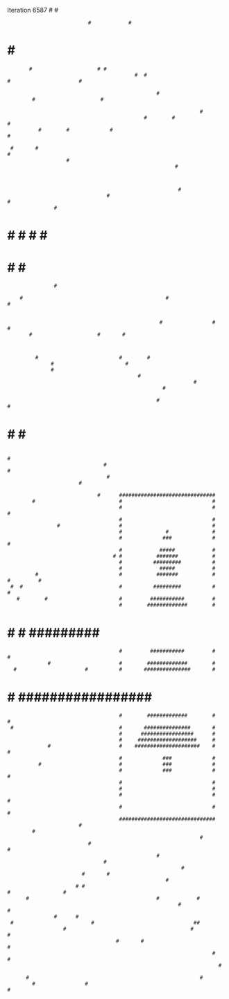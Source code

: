Iteration 6587
                                                                                  #                # 
                                                                                                     
                              #            #                                                         
 #     #                                     #                                                       
           #                     # #                                                                 
                                             #  #                            #                      #
                                                                                                     
                                                    #                                                
            #                     #                                                                  
                                                                                                     
                                                                  #                                  
                                                #        #                    #                      
              #        #             #                                       #                       
                                                                                                     
     #       #                                                            #                          
                       #                                                                             
                                                          #                                          
 #                                                                                                   
                                                                                                     
                                                           #                                         
                                    #                                             #                  
                   #                                                                                 
#               #     #        #                                                           #  #      
                                                                                                     
  #                                                              #                           #  #    
                   #                                                                                 
                                                                                                     
        #                                              #                                       #     
                                                                                                     
                                                                                                     
                                                     #                #         #                    
           #                     #       #                                                           
#                                                                                                    
             #                          #        #                                                   
                  #                       #                                                          
                  #                                                                                  
                                              #                                                      
                                                                #                                    
                                                      #                                              
                                                                                                     
                                                    #                                       #        
   #                     #               #                #                                          
                                                                                            #        
                                   #                                       #                         
                                    #                                                                
                           #                                                                         
                                                                                                     
                                 #      ###############################                              
            #                           #                             #                              
                                        #                             #          #                   
                                        #                             #                              
                    #                   #                             #                              
                                        #              #              #                              
                                        #             ###             #                   #          
                                        #            #####            #                              
                                      # #           #######           #                              
                                        #          #########          #                              
                                        #            #####            #                              
             #                          #           #######           #           #         #        
     #  #                               #          #########          #     #                        
       #        #                       #         ###########         #                              
                                        #        #############        #                              
 #   #                                  #          #########          #                              
                                        #         ###########         #       #                      
                 #                      #        #############        #                              
      #                      #          #       ###############       #                              
#                                       #      #################      #                              
                                        #        #############        #    #                         
     #                                  #       ###############       #                              
                                        #      #################      #                              
                                        #     ###################     #                              
                 #                      #    #####################    #                   #          
                                        #             ###             #                              
              #                         #             ###             #                              
                                        #             ###             #            #                 
                                        #                             #                              
                                        #                             #                              
                                        #                             #   #                          
                                        #                             #            #                 
                                        ###############################                              
                           #                                                                         
            #                                                                                        
                                                                  #                                  
                              #                                                    #                 
                                                    #                                                
                                   #                                                                 
                                                            #                                        
                            #       #                                                                
                                                       #                                             
                          # #                                                #                 #     
          #                                         #            #                                   
                                                           #                          #              
                   #      #                                                                          
     #                         #                                ##                                   
                      #                                        #                                   # 
                                       #       #                                     #               
                                                                      #                 #            
                                                                        #                            
                                                                                                     
          #                                                       #                                  
            #                #                                                       #               
